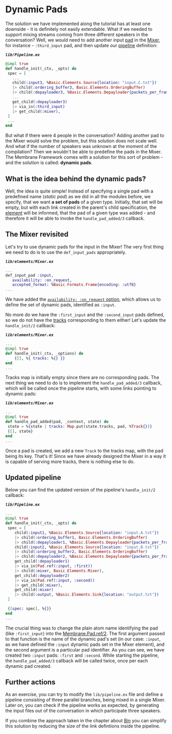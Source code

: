 # Dynamic Pads

The solution we have implemented along the tutorial has at least one downside - it is definitely not easily extendable.
What if we needed to support mixing streams coming from three different speakers in the conversation?
Well, we would need to add another input [pad](../glossary/glossary.md#pad) in the [Mixer](../glossary/glossary.md#mixer), for instance - `:third_input` pad, and then update our [pipeline](../glossary/glossary.md#pipeline) definition:

**_`lib/Pipeline.ex`_**

```elixir
@impl true
def handle_init(_ctx, _opts) do
 spec = [
   ...
   child(:input3, %Basic.Elements.Source{location: "input.C.txt"}) 
   |> child(:ordering_buffer3, Basic.Elements.OrderingBuffer) 
   |> child(:depayloader3, %Basic.Elements.Depayloader{packets_per_frame: 4}),
   ...
   get_child(:depayloader3) 
   |> via_in(:third_input) 
   |> get_child(:mixer),
 ]
 ...
end
```

But what if there were 4 people in the conversation? Adding another pad to the Mixer would solve the problem, but this solution does not scale well.
And what if the number of speakers was unknown at the moment of the compilation? Then we wouldn't be able to predefine the pads in the Mixer.
The Membrane Framework comes with a solution for this sort of problem - and the solution is called: **dynamic pads**.

## What is the idea behind the dynamic pads?

Well, the idea is quite simple! Instead of specifying a single pad with a predefined name (*static pad*) as we did in all the modules before, we specify, that we want **a set of pads** of a given type. Initially, that set will be empty, but with each link created in the parent's child specification, the [element](../glossary/glossary.md#element) will be informed, that the pad of a given type was added - and therefore it will be able to invoke the `handle_pad_added/3` callback.

## The Mixer revisited

Let's try to use dynamic pads for the input in the Mixer!
The very first thing we need to do is to use the `def_input_pads` appropriately.

**_`lib/elements/Mixer.ex`_**

```elixir
...
def_input_pad :input, 
   availability: :on_request, 
   accepted_format: %Basic.Formats.Frame{encoding: :utf8}
...
```

We have added the [`availability: :on_request` option](https://hexdocs.pm/membrane_core/Membrane.Pad.html#t:availability/0), which allows us to define the set of dynamic pads, identified as `:input`.

No more do we have the `:first_input` and the `:second_input` pads defined, so we do not have the [tracks](../glossary/glossary.md#track) corresponding to them either! Let's update the `handle_init/2` callback:

**_`lib/elements/Mixer.ex`_**

```elixir
...
@impl true
def handle_init(_ctx, _options) do
    {[], %{ tracks: %{} }}
end
...
```

Tracks map is initially empty since there are no corresponding pads.
The next thing we need to do is to implement the `handle_pad_added/3` callback, which will be called once the pipeline starts, with some links pointing to dynamic pads:

**_`lib/elements/Mixer.ex`_**

```elixir
...
@impl true
def handle_pad_added(pad, _context, state) do
 state = %{state | tracks: Map.put(state.tracks, pad, %Track{})}
 {[], state}
end
...
```

Once a pad is created, we add a new `Track` to the tracks map, with the pad being its key.
That's it! Since we have already designed the Mixer in a way it is capable of serving more tracks, there is nothing else to do.

## Updated pipeline

Below you can find the updated version of the pipeline's `handle_init/2` callback:

**_`lib/Pipeline.ex`_**

```elixir
...
@impl true
def handle_init(_ctx, _opts) do
 spec = [
    child(:input1, %Basic.Elements.Source{location: "input.A.txt"}) 
    |> child(:ordering_buffer1, Basic.Elements.OrderingBuffer) 
    |> child(:depayloader1, %Basic.Elements.Depayloader{packets_per_frame: 4}),
    child(:input2, %Basic.Elements.Source{location: "input.B.txt"}) 
    |> child(:ordering_buffer2, Basic.Elements.OrderingBuffer) 
    |> child(:depayloader2, %Basic.Elements.Depayloader{packets_per_frame: 4}),
    get_child(:depayloader1) 
    |> via_in(Pad.ref(:input, :first))
    |> child(:mixer, Basic.Elements.Mixer),
    get_child(:depayloader2) 
    |> via_in(Pad.ref(:input, :second)) 
    |> get_child(:mixer),
    get_child(:mixer) 
    |> child(:output, %Basic.Elements.Sink{location: "output.txt"})
 ]

 {[spec: spec], %{}}
end
...
```

The crucial thing was to change the plain atom name identifying the pad (like `:first_input`) into the [Membrane.Pad.ref/2](https://hexdocs.pm/membrane_core/Membrane.Pad.html#ref/2).
The first argument passed to that function is the name of the dynamic pad's set (in our case: `:input`, as we have defined the `:input` dynamic pads set in the Mixer element), and the second argument is a particular pad identifier.
As you can see, we have created two `:input` pads: `:first` and `:second`. While starting the pipeline, the `handle_pad_added/3` callback will be called twice, once per each dynamic pad created.

## Further actions

As an exercise, you can try to modify the `lib/pipeline.ex` file and define a pipeline consisting of three parallel branches, being mixed in a single Mixer. Later on, you can check if the pipeline works as expected, by generating the input files out of the conversation in which participate three speakers.

If you combine the approach taken in the chapter about [Bin](02_Bin.md) you can simplify this solution by reducing the size of the link defintions inside the pipeline.
